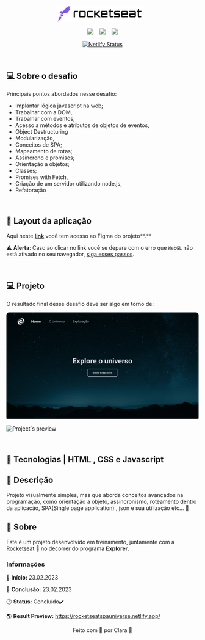 <div align="center">
<img width="220px" src="https://raw.githubusercontent.com/Rocketseat/awesome/master/assets/logo_rocketseat.png" alt="">&nbsp;&nbsp;&nbsp;
<img width="150px" src="https://www.rocketseat.com.br/_next/image?url=%2Fassets%2Flogos%2Fexplorer.svg&w=256&q=75"  alt="">
<br>
<p align="center">
<img src="https://img.shields.io/github/last-commit/Clara-Pacheco/SPA_Universe"/>&nbsp;&nbsp;&nbsp;
<img src="https://img.shields.io/github/repo-size/Clara-Pacheco/SPA_Universe"/>&nbsp;&nbsp;&nbsp;
<img src="https://img.shields.io/github/languages/count/Clara-Pacheco/SPA_Universe"/>

[![Netlify Status](https://api.netlify.com/api/v1/badges/8612d44d-bc29-4292-a78b-07f937e5390f/deploy-status)](https://app.netlify.com/sites/rocketseatspauniverse/deploys)

</div>

<br>

## 💻 Sobre o desafio

Principais pontos abordados nesse desafio:

- Implantar lógica javascript na web;
- Trabalhar com a DOM,
- Trabalhar com eventos,
- Acesso a métodos e atributos de objetos de eventos,
- Object Destructuring
- Modularização,
- Conceitos de SPA;
- Mapeamento de rotas;
- Assíncrono e promises;
- Orientação a objetos;
- Classes;
- Promises with Fetch,
- Criação de um servidor utilizando node.js,
- Refatoração

<br>


## 📕 Layout da aplicação  

Aqui neste **[link](https://www.figma.com/file/6n88B7P6uQUwzjvi3SkNmE/%5BDesafios-Explorer%5D-SPA-Universe-(Copy)?node-id=104%3A48&t=Nj00zcjRemsSICxg-0)**  você tem acesso ao Figma do projeto**.** 

⚠️ **Alerta**: Caso ao clicar no link você se depare com o erro que `WebGL` não está ativado no seu navegador, [siga esses passos](https://help.figma.com/hc/en-us/articles/360039828614#Enable_WebGL).  

<br>

## 💻 Projeto

O resultado final desse desafio deve ser algo em torno de:

![Project´s preview](https://github.com/Clara-Pacheco/SPA_Universe/blob/main/assets/project_preview.png)

![Project´s preview](https://github.com/Clara-Pacheco/SPA_Universe/blob/main/assets/video-preview/SPA-Universe-Google-Chrome-2023-02-24-07-58-20.gif)

<br>

## 🧪 Tecnologias | HTML , CSS e Javascript  

## 📜 Descrição

Projeto visualmente simples, mas que aborda conceitos avançados na programação, como orientação a objeto, assincronismo, roteamento dentro da aplicação, SPA(Single page application) , json e sua utilização etc... 🚀


##  📕 Sobre  

<p>Este é um projeto desenvolvido em treinamento, juntamente com a 
<a  href="https://www.rocketseat.com.br">Rocketseat</a> 🚀  
no decorrer do programa <b>Explorer</b>.  

<br>

### Informações  

📅 **Início:** 23.02.2023

📅 **Conclusão:** 23.02.2023

🕛 **Status:** Concluído✔️

🌎 **Result Preview:** https://rocketseatspauniverse.netlify.app/

<div align="center">
Feito com 💜 por Clara 🚀
</div>
</p>